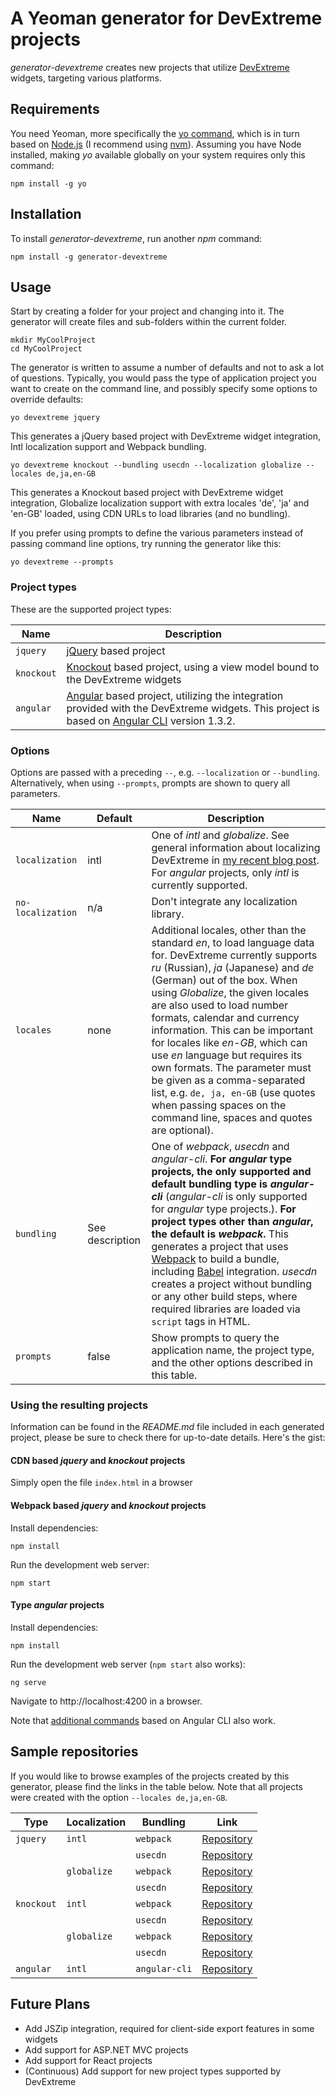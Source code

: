 # A Yeoman generator for DevExtreme projects

*generator-devextreme* creates new projects that utilize [DevExtreme](https://js.devexpress.com) widgets, targeting various platforms.

## Requirements

You need Yeoman, more specifically the [yo command](https://github.com/yeoman/yo), which is in turn based on [Node.js](https://nodejs.org/en/) (I recommend using [nvm](https://github.com/creationix/nvm)). Assuming you have Node installed, making *yo* available globally on your system requires only this command:

```shell
npm install -g yo
```

## Installation

To install *generator-devextreme*, run another *npm* command:

```shell
npm install -g generator-devextreme
```

## Usage

Start by creating a folder for your project and changing into it. The generator will create files and sub-folders within the current folder.

```shell
mkdir MyCoolProject
cd MyCoolProject
```

The generator is written to assume a number of defaults and not to ask a lot of questions. Typically, you would pass the type of application project you want to create on the command line, and possibly specify some options to override defaults:

```shell
yo devextreme jquery
```

This generates a jQuery based project with DevExtreme widget integration, Intl localization support and Webpack bundling.

```shell
yo devextreme knockout --bundling usecdn --localization globalize --locales de,ja,en-GB
```

This generates a Knockout based project with DevExtreme widget integration, Globalize localization support with extra locales 'de', 'ja' and 'en-GB' loaded, using CDN URLs to load libraries (and no bundling).

If you prefer using prompts to define the various parameters instead of passing command line options, try running the generator like this:

```shell
yo devextreme --prompts
```

### Project types

These are the supported project types:

| Name | Description | 
| --- | --- |
| `jquery` | [jQuery](https://jquery.com/) based project |
| `knockout` | [Knockout](http://knockoutjs.com/) based project, using a view model bound to the DevExtreme widgets |
| `angular` | [Angular](https://angular.io/) based project, utilizing the integration provided with the DevExtreme widgets. This project is based on [Angular CLI](https://cli.angular.io/) version 1.3.2. |

### Options

Options are passed with a preceding `--`, e.g. `--localization` or `--bundling`. Alternatively, when using `--prompts`, prompts are shown to query all parameters.

| Name | Default | Description | 
| --- | --- | --- | 
| `localization` | intl | One of *intl* and *globalize*. See general information about localizing DevExtreme in [my recent blog post](https://community.devexpress.com/blogs/oliver/archive/2017/08/25/localizing-devextreme.aspx). For *angular* projects, only *intl* is currently supported. | 
| `no-localization` | n/a | Don't integrate any localization library. | 
| `locales` | none | Additional locales, other than the standard *en*, to load language data for. DevExtreme currently supports *ru* (Russian), *ja* (Japanese) and *de* (German) out of the box. When using *Globalize*, the given locales are also used to load number formats, calendar and currency information. This can be important for locales like *en-GB*, which can use *en* language but requires its own formats. The parameter must be given as a comma-separated list, e.g. `de, ja, en-GB` (use quotes when passing spaces on the command line, spaces and quotes are optional).|
| `bundling` | See description | One of *webpack*, *usecdn* and *angular-cli*. **For *angular* type projects, the only supported and default bundling type is *angular-cli*** (*angular-cli* is only supported for *angular* type projects.). **For project types other than *angular*, the default is *webpack*.** This generates a project that uses [Webpack](https://webpack.js.org/) to build a bundle, including [Babel](https://babeljs.io/) integration. *usecdn* creates a project without bundling or any other build steps, where required libraries are loaded via `script` tags in HTML. |
| `prompts` | false | Show prompts to query the application name, the project type, and the other options described in this table. |

### Using the resulting projects

Information can be found in the *README.md* file included in each generated project, please be sure to check there for up-to-date details. Here's the gist:

#### CDN based *jquery* and *knockout* projects

Simply open the file `index.html` in a browser

#### Webpack based *jquery* and *knockout* projects

Install dependencies:

```shell
npm install
```

Run the development web server:

```shell
npm start
```

#### Type *angular* projects

Install dependencies:

```shell
npm install
```

Run the development web server (`npm start` also works):

```shell
ng serve
```

Navigate to http://localhost:4200 in a browser.

Note that [additional commands](https://github.com/angular/angular-cli/wiki#additional-commands) based on Angular CLI also work.

## Sample repositories

If you would like to browse examples of the projects created by this generator, please find the links in the table below. Note that all projects were created with the option `--locales de,ja,en-GB`.

| Type | Localization | Bundling | Link |
| --- | --- | --- | --- |
| `jquery` | `intl` | `webpack` | [Repository](https://github.com/oliversturm/demo-generator-devextreme-jquery-intl-webpack) |
|  |  | `usecdn` | [Repository](https://github.com/oliversturm/demo-generator-devextreme-jquery-intl-usecdn) |
|  | `globalize` | `webpack` | [Repository](https://github.com/oliversturm/demo-generator-devextreme-jquery-globalize-webpack) |
|  |  | `usecdn` | [Repository](https://github.com/oliversturm/demo-generator-devextreme-jquery-globalize-usecdn) |
| `knockout` | `intl` | `webpack` | [Repository](https://github.com/oliversturm/demo-generator-devextreme-knockout-intl-webpack) |
|  |  | `usecdn` | [Repository](https://github.com/oliversturm/demo-generator-devextreme-knockout-intl-usecdn) |
|  | `globalize` | `webpack` | [Repository](https://github.com/oliversturm/demo-generator-devextreme-knockout-globalize-webpack) |
|  |  | `usecdn` | [Repository](https://github.com/oliversturm/demo-generator-devextreme-knockout-globalize-usecdn) |
| `angular` | `intl` | `angular-cli` | [Repository](https://github.com/oliversturm/demo-generator-devextreme-angular) |


## Future Plans

* Add JSZip integration, required for client-side export features in some widgets
* Add support for ASP.NET MVC projects
* Add support for React projects
* (Continuous) Add support for new project types supported by DevExtreme
